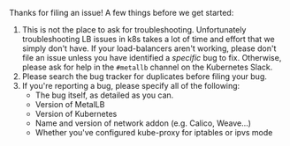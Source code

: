 Thanks for filing an issue! A few things before we get started:

1. This is not the place to ask for troubleshooting. Unfortunately
   troubleshooting LB issues in k8s takes a lot of time and effort
   that we simply don't have. If your load-balancers aren't working,
   please don't file an issue unless you have identified a _specific_
   bug to fix. Otherwise, please ask for help in the `#metallb`
   channel on the Kubernetes Slack.
2. Please search the bug tracker for duplicates before filing your
   bug.
3. If you're reporting a bug, please specify all of the following:
     - The bug itself, as detailed as you can.
     - Version of MetalLB
     - Version of Kubernetes
     - Name and version of network addon (e.g. Calico, Weave...)
     - Whether you've configured kube-proxy for iptables or ipvs mode
